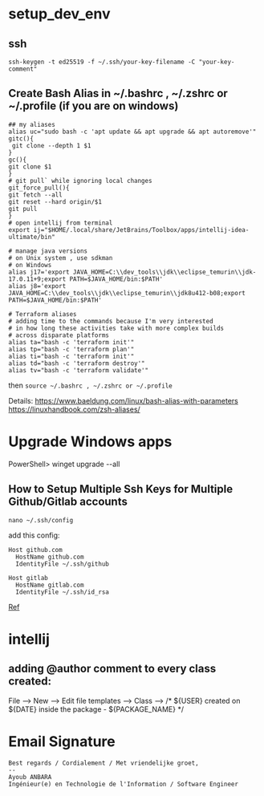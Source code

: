 # setup_dev_env
## ssh
```ssh-keygen -t ed25519 -f ~/.ssh/your-key-filename -C "your-key-comment"```

## Create Bash Alias in ~/.bashrc , ~/.zshrc or ~/.profile (if you are on windows)
```
## my aliases
alias uc="sudo bash -c 'apt update && apt upgrade && apt autoremove'"
gitc(){
 git clone --depth 1 $1
}
gc(){
git clone $1
}
# git pull` while ignoring local changes
git_force_pull(){
git fetch --all
git reset --hard origin/$1
git pull
}
# open intellij from terminal
export ij="$HOME/.local/share/JetBrains/Toolbox/apps/intellij-idea-ultimate/bin"

# manage java versions
# on Unix system , use sdkman
# on Windows
alias j17='export JAVA_HOME=C:\\dev_tools\\jdk\\eclipse_temurin\\jdk-17.0.11+9;export PATH=$JAVA_HOME/bin:$PATH'
alias j8='export JAVA_HOME=C:\\dev_tools\\jdk\\eclipse_temurin\\jdk8u412-b08;export PATH=$JAVA_HOME/bin:$PATH'

# Terraform aliases
# adding time to the commands because I'm very interested
# in how long these activities take with more complex builds
# across disparate platforms
alias ta="bash -c 'terraform init'"
alias tp="bash -c 'terraform plan'"
alias ti="bash -c 'terraform init'"
alias td="bash -c 'terraform destroy'"
alias tv="bash -c 'terraform validate'"
```
then ```source ~/.bashrc , ~/.zshrc or ~/.profile```

Details: https://www.baeldung.com/linux/bash-alias-with-parameters
https://linuxhandbook.com/zsh-aliases/

# Upgrade Windows apps
PowerShell> winget upgrade --all


## How to Setup Multiple Ssh Keys for Multiple Github/Gitlab accounts
```
nano ~/.ssh/config
```
add this config:
```
Host github.com
  HostName github.com
  IdentityFile ~/.ssh/github

Host gitlab
  HostName gitlab.com
  IdentityFile ~/.ssh/id_rsa

```
[Ref](https://gist.github.com/mjrulesamrat/d054630303563a3a286c3f996b9f132f)

# intellij
## adding @author comment to every class created:
File --> New --> Edit file templates --> Class --> /* ${USER} created on ${DATE} inside the package - ${PACKAGE_NAME} */

# Email Signature
```
Best regards / Cordialement / Met vriendelijke groet,
--
Ayoub ANBARA
Ingénieur(e) en Technologie de l'Information / Software Engineer
```
